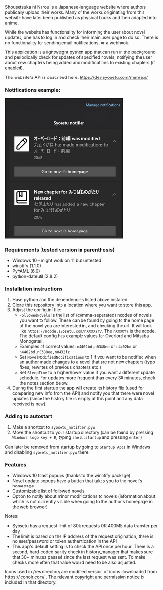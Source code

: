 Shousetsuka ni Narou is a Japanese-language website where authors publically upload their works. Many of the works originating from this website have later been published as physical books and then adapted into anime.

While the website has functionality for informing the user about novel updates, one has to log in and check their main user page to do so. There is no functionality for sending email notifications, or a webhook.

This application is a lightweight python app that can run in the background and periodically check for updates of specified novels, notifying the user about new chapters being added and modifications to existing chapters (if enabled).

The website's API is described here: https://dev.syosetu.com/man/api/

### Notifications example:

![notifications_example_screenshot](docs/notification_example.png)

### Requirements (tested version in parenthesis)

* Windows 10 - might work on 11 but untested
* winotify (1.1.0)
* PyYAML (6.0)
* python-dateutil (2.8.2)


### Installation instructions

1. Have python and the dependencies listed above installed
2. Clone this repository into a location where you want to store this app.
3. Adjust the config.ini file:
   * `FollowedNovels` is the list of (comma-seperated) ncodes of novels you want to follow. These can be found by going to the home page of the novel you are interested in, and checking the url. It will look like `https://ncode.syosetu.com/nXXXXYY/`. The `nXXXXYY` is the ncode. The default config has example values for Overlord and Mitsuba Monogatari.
   * Examples of correct values: `n4402bd,n0388ee` or `n4402bd` or `n4402bd,n0388ee,n0432fz`
   * Set `NovelModifiedNotifications` to 1 if you want to be notified when an author made changes to a novel that are not new chapters (typo fixes, rewrites of previous chapters etc.)
   * Set `SleepTime` to a higher/lower value if you want a different update schedule. For updates more frequent than every 30 minutes, check the notes section below.
4. During the first startup the app will create its history file (used for comparing new info from the API) and notify you that there were novel updates (since the history file is empty at this point and any data received is new).

### Adding to autostart
1. Make a shortcut to `syosetu_notifier.pyw`
2. Move the shortcut to your startup directory (can be found by pressing `Windows logo key + R`, typing `shell:startup` and pressing `enter`)

Can later be removed from startup by going to `Startup Apps` in Windows and disabling `syosetu_notifier.pyw` there.

### Features
* Windows 10 toast popups (thanks to the winotify package)
* Novel update popups have a button that takes you to the novel's homepage
* Customizable list of followed novels
* Option to notify about minor modifications to novels (information about which is not currently visible when going to the author's homepage in the web browser)


Notes:

- Syosetu has a request limit of 80k requests OR 400MB data transfer per day
- The limit is based on the IP address of the request origination, there is no user/password or token authentication in the API
- This app's default setting is to check the API once per hour. There is a second, hard-coded sanity check in history_manager that makes sure that 30+ minutes passed since the last request was sent. To make checks more often that value would need to be also adjusted.

Icons used in /res directory are modified version of icons downloaded from https://iconoir.com/ . The relevant copyright and permission notice is included in that directory.
